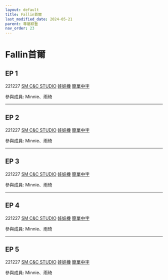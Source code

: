 ```yaml
---
layout: default
title: Fallin首爾
last_modified_date: 2024-05-21
parent: 專屬綜藝
nav_order: 23
---
```


# Fallin首爾

## EP 1

221227 [SM C&C STUDIO](https://www.youtube.com/watch?v=fEpi6TKbS5o) [娃娃機](https://www.bilibili.com/video/BV1Q14y1M7k1) [簡單中字](https://www.bilibili.com/video/BV13e4y157DX)

參與成員: Minnie、雨琦

---

## EP 2

221227 [SM C&C STUDIO](https://www.youtube.com/watch?v=J8fBwQIAWcM) [娃娃機](https://www.bilibili.com/video/BV1Q14y1M7k1) [簡單中字](https://www.bilibili.com/video/BV13e4y157DX)

參與成員: Minnie、雨琦

---

## EP 3

221227 [SM C&C STUDIO](https://www.youtube.com/watch?v=SqUfKNf26ts) [娃娃機](https://www.bilibili.com/video/BV1Q14y1M7k1) [簡單中字](https://www.bilibili.com/video/BV13e4y157DX)

參與成員: Minnie、雨琦

---

## EP 4

221227 [SM C&C STUDIO](https://www.youtube.com/watch?v=Koyd1tQSZ_g) [娃娃機](https://www.bilibili.com/video/BV1Q14y1M7k1) [簡單中字](https://www.bilibili.com/video/BV13e4y157DX)

參與成員: Minnie、雨琦

---

## EP 5

221227 [SM C&C STUDIO](https://www.youtube.com/watch?v=KyP1gaUQueo) [娃娃機](https://www.bilibili.com/video/BV1Q14y1M7k1) [簡單中字](https://www.bilibili.com/video/BV13e4y157DX)

參與成員: Minnie、雨琦
